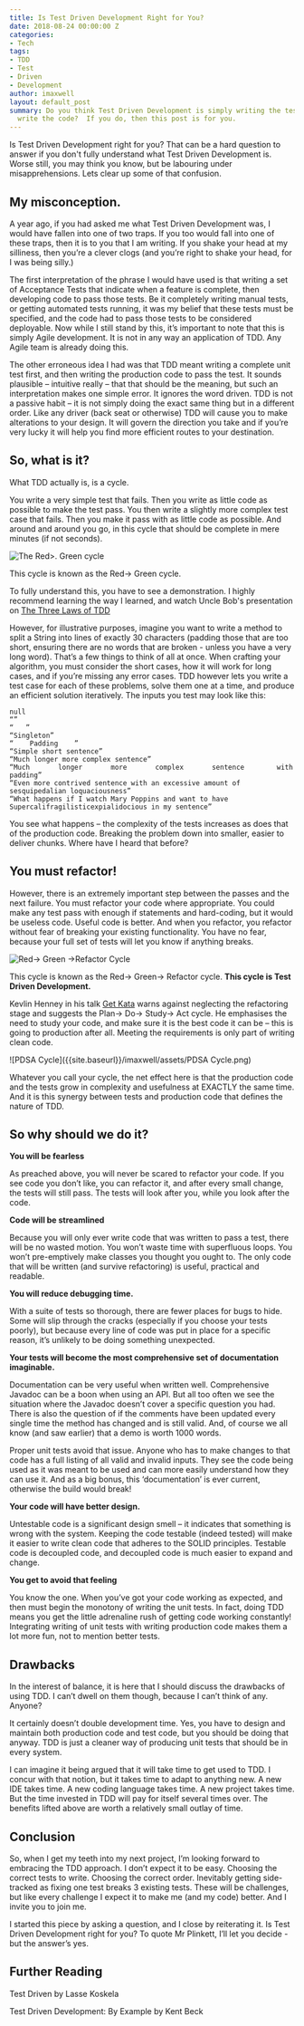 ```yaml
---
title: Is Test Driven Development Right for You?
date: 2018-08-24 00:00:00 Z
categories:
- Tech
tags:
- TDD
- Test
- Driven
- Development
author: imaxwell
layout: default_post
summary: Do you think Test Driven Development is simply writing the tests before you
  write the code?  If you do, then this post is for you.
---
```


Is Test Driven Development right for you?  That can be a hard question to answer if you don't fully understand what Test Driven Development is.  Worse still, you may think you know, but be labouring under misapprehensions.  Lets clear up some of that confusion.

## My misconception.
A year ago, if you had asked me what Test Driven Development was, I would have fallen into one of two traps.  If you too would fall into one of these traps, then it is to you that I am writing.  If you shake your head at my silliness, then you’re a clever clogs (and you’re right to shake your head, for I was being silly.)

The first interpretation of the phrase I would have used is that writing a set of Acceptance Tests that indicate when a feature is complete, then developing code to pass those tests.  Be it completely writing manual tests, or getting automated tests running, it was my belief that these tests must be specified, and the code had to pass those tests to be considered deployable.
Now while I still stand by this, it’s important to note that this is simply Agile development.  It is not in any way an application of TDD.  Any Agile team is already doing this.  

The other erroneous idea I had was that TDD meant writing a complete unit test first, and then writing the production code to pass the test.  It sounds plausible – intuitive really – that that should be the meaning, but such an interpretation makes one simple error.  It ignores the word driven.  TDD is not a passive habit – it is not simply doing the exact same thing but in a different order.  Like any driver (back seat or otherwise) TDD will cause you to make alterations to your design.  It will govern the direction you take and if you’re very lucky it will help you find more efficient routes to your destination.  

## So, what is it?
What TDD actually is, is a cycle. 

You write a very simple test that fails.  Then you write as little code as possible to make the test pass.  You then write a slightly more complex test case that fails.  Then you make it pass with as little code as possible.  And around and around you go, in this cycle that should be complete in mere minutes (if not seconds). 

![The Red>. Green cycle]({{site.baseurl}}/imaxwell/assets/RedGreenCycle.png)

This cycle is known as the Red-> Green cycle. 

To fully understand this, you have to see a demonstration.  I highly recommend learning the way I learned, and watch Uncle Bob's presentation on  [The Three Laws of TDD ](https://www.youtube.com/watch?v=qkblc5WRn-U)

However, for illustrative purposes, imagine you want to write a method to split a String into lines of exactly 30 characters (padding those that are too short, ensuring there are no words that are broken - unless you have a very long word).  That’s a few things to think of all at once.  When crafting your algorithm, you must consider the short cases, how it will work for long cases, and if you’re missing any error cases.  TDD however lets you write a test case for each of these problems, solve them one at a time, and produce an efficient solution iteratively.  The inputs you test may look like this:

    null
    “”
    “   ”
    “Singleton”
    “    Padding    ”
    “Simple short sentence”
    “Much longer more complex sentence”
    “Much       longer       more       complex       sentence        with      padding”
    “Even more contrived sentence with an excessive amount of sesquipedalian loquaciousness”
    “What happens if I watch Mary Poppins and want to have Supercalifragilisticexpialidocious in my sentence”


You see what happens – the complexity of the tests increases as does that of the production code.  Breaking the problem down into smaller, easier to deliver chunks.  Where have I heard that before?

## You must refactor!
However, there is an extremely important step between the passes and the next failure.  You must refactor your code where appropriate.  You could make any test pass with enough if statements and hard-coding, but it would be useless code.  Useful code is better. 
And when you refactor, you refactor without fear of breaking your existing functionality.  You have no fear, because your full set of tests will let you know if anything breaks.

![Red-> Green ->Refactor Cycle]({{site.baseurl}}/imaxwell/assets/RedGreenRefactorCycle.png)

This cycle is known as the Red-> Green-> Refactor cycle.  **This cycle is Test Driven Development.**

Kevlin Henney in his talk [Get Kata](https://www.youtube.com/watch?v=_M4o0ExLQCs&t=2070) warns against neglecting the refactoring stage and suggests the Plan-> Do-> Study-> Act cycle.  He emphasises the need to study your code, and make sure it is the best code it can be – this is going to production after all.  Meeting the requirements is only part of writing clean code.

![PDSA Cycle]({{site.baseurl}}/imaxwell/assets/PDSA Cycle.png)


Whatever you call your cycle, the net effect here is that the production code and the tests grow in complexity and usefulness at EXACTLY the same time.   And it is this synergy between tests and production code that defines the nature of TDD.

## So why should we do it?
**You will be fearless**

As preached above, you will never be scared to refactor your code.  If you see code you don’t like, you can refactor it, and after every small change, the tests will still pass.  The tests will look after you, while you look after the code.

**Code will be streamlined**

Because you will only ever write code that was written to pass a test, there will be no wasted motion.  You won’t waste time with superfluous loops.  You won’t pre-emptively make classes you thought you ought to.  The only code that will be written (and survive refactoring) is useful, practical and readable.

**You will reduce debugging time.**

With a suite of tests so thorough, there are fewer places for bugs to hide.  Some will slip through the cracks (especially if you choose your tests poorly), but because every line of code was put in place for a specific reason, it’s unlikely to be doing something unexpected.  

**Your tests will become the most comprehensive set of documentation imaginable.**

Documentation can be very useful when written well.  Comprehensive Javadoc can be a boon when using an API.  But all too often we see the situation where the Javadoc doesn’t cover a specific question you had.  There is also the question of if the comments have been updated every single time the method has changed and is still valid.  And, of course we all know (and saw earlier) that a demo is worth 1000 words.

Proper unit tests avoid that issue.  Anyone who has to make changes to that code has a full listing of all valid and invalid inputs.  They see the code being used as it was meant to be used and can more easily understand how they can use it.  And as a big bonus, this ‘documentation’ is ever current, otherwise the build would break!  

**Your code will have better design.**

Untestable code is a significant design smell – it indicates that something is wrong with the system.  Keeping the code testable (indeed tested) will make it easier to write clean code that adheres to the SOLID principles.  Testable code is decoupled code, and decoupled code is much easier to expand and change.

**You get to avoid that feeling**

You know the one.  When you’ve got your code working as expected, and then must begin the monotony of writing the unit tests.   In fact, doing TDD means you get the little adrenaline rush of getting code working constantly!  Integrating writing of unit tests with writing production code makes them a lot more fun, not to mention better tests.

## Drawbacks
In the interest of balance, it is here that I should discuss the drawbacks of using TDD.  I can’t dwell on them though, because I can’t think of any.  Anyone?

It certainly doesn’t double development time.  Yes, you have to design and maintain both production code and test code, but you should be doing that anyway.  TDD is just a cleaner way of producing unit tests that should be in every system.

I can imagine it being argued that it will take time to get used to TDD.  I concur with that notion, but it takes time to adapt to anything new.  A new IDE takes time.  A new coding language takes time.  A new project takes time.  But the time invested in TDD will pay for itself several times over.  The benefits lifted above are worth a relatively small outlay of time.

## Conclusion
So, when I get my teeth into my next project, I’m looking forward to embracing the TDD approach.  I don’t expect it to be easy.  Choosing the correct tests to write.  Choosing the correct order.  Inevitably getting side-tracked as fixing one test breaks 3 existing tests.  These will be challenges, but like every challenge I expect it to make me (and my code) better.  And I invite you to join me.  

I started this piece by asking a question, and I close by reiterating it.  Is Test Driven Development right for you?  To quote Mr Plinkett, I’ll let you decide - but the answer’s yes.

## Further Reading
Test Driven by Lasse Koskela

Test Driven Development: By Example by Kent Beck
